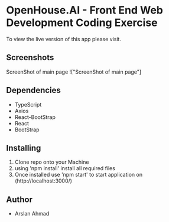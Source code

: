 # OpenHouse.AI - Front End Web Development Coding Exercise
To view the live version of this app please visit.

## Screenshots
ScreenShot of main page
!["ScreenShot of main page"]

## Dependencies

- TypeScript
- Axios
- React-BootStrap
- React
- BootStrap


## Installing
1. Clone repo onto your Machine
2. using 'npm install' install all required files
3. Once installed use 'npm start' to start application on (http://localhost:3000/)

## Author
* Arslan Ahmad
